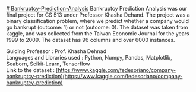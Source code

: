 [# Bankruptcy-Prediction-Analysis](https://github.com/surya1203/Bankruptcy-Prediction-Analysis/blob/main/Bankrupcy%20Prediction%20Analysis%20KDD%20Project.ipynb)
Bankruptcy Prediction Analysis was our final project for CS 513 under Professor Khasha Dehand. The project was a binary classification problem, where we predict whether a company would go bankrupt (outcome: 1) or not (outcome: 0). The dataset was taken from kaggle, and was collected from the Taiwan Economic Journal for the years 1999 to 2009. The dataset has 96 columns and over 6000 instances.

Guiding Professor            : Prof. Khasha Dehnad  
Languages and Libraries used : Python, Numpy, Pandas, Matplotlib,  Seaborn, Scikit-Learn, Tensorflow  
Link to the dataset          : [https://www.kaggle.com/fedesoriano/company-bankruptcy-prediction](https://www.kaggle.com/fedesoriano/company-bankruptcy-prediction)


